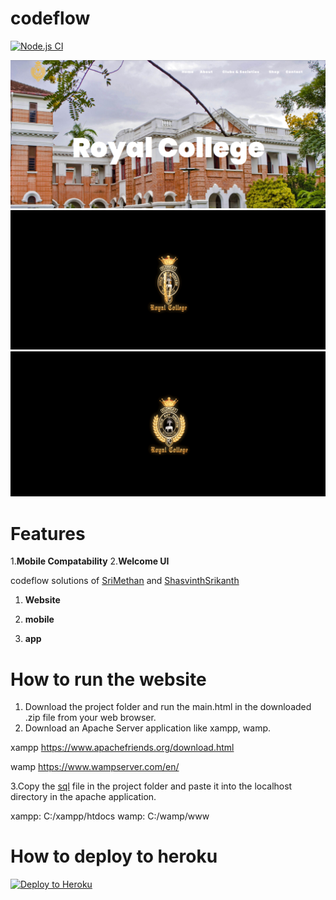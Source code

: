 # codeflow
[![Node.js CI](https://github.com/CodeLegends-org/codeflow/actions/workflows/node.js.yml/badge.svg?branch=main)](https://github.com/CodeLegends-org/codeflow/actions/workflows/node.js.yml)

![Home Page](/Preveiw-files/Homepage.png)
![Welcome loader](/Preveiw-files/welcomeLoader1.png)
![Welcome loader](/Preveiw-files/welcomeLoader2.png)

# Features

1.**Mobile Compatability**
2.**Welcome UI**

codeflow solutions of [SriMethan](https://github.com/srimethan) and [ShasvinthSrikanth](https://github.com/shasvinthsrikanth)

1. **Website**

2. **mobile**

3. **app**

# How to run the website

1. Download the project folder and run the main.html in the downloaded .zip file from your web browser.
2. Download an Apache Server application like xampp, wamp.

xampp
https://www.apachefriends.org/download.html

wamp
https://www.wampserver.com/en/

3.Copy the [sql](Database/royalcollegeuseraccounts.sql) file in the project folder and paste it into the localhost directory in the apache application.

xampp: C:/xampp/htdocs
wamp: C:/wamp/www



# How to deploy to heroku

[![Deploy to Heroku](https://www.herokucdn.com/deploy/button.png)](https://heroku.com/deploy)  
